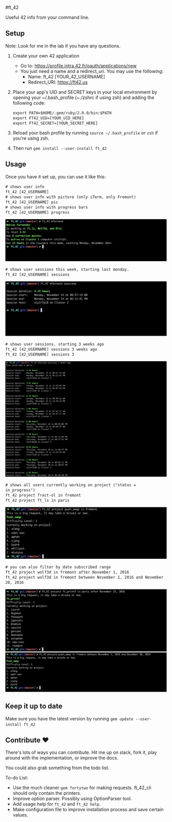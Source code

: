 #ft_42

Useful 42 info from your command line.

## Setup

Note: Look for me in the lab if you have any questions.

1. Create your own 42 application
	- Go to: https://profile.intra.42.fr/oauth/applications/new
	- You just need a name and a redirect_uri. You may use the following:
		- Name: ft_42 [YOUR_42_USERNAME]
		- Redirect_URI: https://ft42.us

2. Place your app's UID and SECRET keys in your local environment by opening your ~/.bash_profile (~./zshrc if using zsh) and adding the following code:

	```shell
	export PATH=$HOME/.gem/ruby/2.0.0/bin:$PATH
	export FT42_UID=[YOUR_UID_HERE]
	export FT42_SECRET=[YOUR_SECRET_HERE]
	```

3. Reload your bash profile by running `source ~/.bash_profile` or `zsh` if you're using zsh.

4. Then run `gem install --user-install ft_42`

## Usage

Once you have it set up, you can use it like this:

```shell
# shows user info
ft_42 [42_USERNAME]
# shows user info with picture (only iTerm, only Fremont)
ft_42 [42_USERNAME] pic
# shows user info with progress bars
ft_42 [42_USERNAME] progress
```
![User Example](/example_images/user_example_regular.png?raw=true "User Example")

```shell
# shows user sessions this week, starting last monday.
ft_42 [42_USERNAME] sessions
```

![Sessions Example](/example_images/sessions_example.png?raw=true "Sessions Example")

```shell
# shows user sessions, starting 3 weeks ago
ft_42 [42_USERNAME] sessions 3 weeks ago
ft_42 [42_USERNAME] sessions 3
```

![Sessions Weeks Example](/example_images/sessions_weeks_example.png?raw=true "Sessions Weeks Example")

```shell
# shows all users currently working on project ("status = in_progress")
ft_42 project fract-ol in fremont
ft_42 project ft_ls in paris
```

![Project Users Example](/example_images/currently_working_on.png?raw=true "Project Users Example")

```shell
# you can also filter by date subscribed range
ft_42 project wolf3d in fremont after November 1, 2016
ft_42 project wolf3d in fremont between November 1, 2016 and November 20, 2016
```

![Project Users After Example](/example_images/working_on_after_paris.png?raw=true "Project Users After Example")
![Project Users Range Example](/example_images/working_on_range.png?raw=true "Project Users Range Example")

## Keep it up to date

Make sure you have the latest version by running `gem update --user-install ft_42`

## Contribute :heart:

There's lots of ways you can contribute. Hit me up on slack, fork it, play around with the implementation, or improve the docs.

You could also grab something from the todo list.

To-do List:

- Use the much cleaner `gem fortytwo` for making requests. ft_42_cli should only contain the printers.
- Improve option parser. Possibly using OptionParser tool.
- Add usage help for `ft_42` and `ft_42 help`.
- Make configuration file to improve installation process and save certain values.

